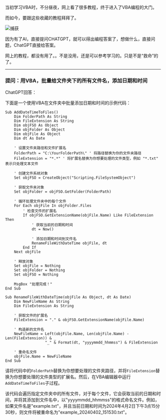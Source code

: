 当初学习VBA时，不分昼夜，网上看了很多教程，终于进入了VBA编程的大门。

而如今，要跟这些收藏的教程拜拜了。

![捕获](https://docu-1319658309.cos.ap-guangzhou.myqcloud.com/捕获.PNG)

因为有了AI，直接提问CHATGPT，就可以得出编程答案了，想做什么，直接问题，ChatGPT直接给答案。

网上的教程，都没有用了。。不是没用，还是可以参考学习的。只是不是“救命”的了。

---

### 提问：用VBA，批量给文件夹下的所有文件名，添加日期和时间

ChatGPT回答：

下面是一个使用VBA在文件夹中批量添加日期和时间的示例代码：

```vba
Sub AddDateTimeToFiles()
    Dim FolderPath As String
    Dim FileExtension As String
    Dim objFSO As Object
    Dim objFolder As Object
    Dim objFile As Object
    Dim dt As Date
    
    ' 设置文件夹路径和文件扩展名
    FolderPath = "C:\YourFolderPath\" ' 将路径替换为你的文件夹路径
    FileExtension = "*.*" ' 将扩展名替换为你想要处理的文件类型，例如 "*.txt" 表示只处理文本文件
    
    ' 创建文件系统对象
    Set objFSO = CreateObject("Scripting.FileSystemObject")
    
    ' 获取文件夹对象
    Set objFolder = objFSO.GetFolder(FolderPath)
    
    ' 循环处理文件夹中的每个文件
    For Each objFile In objFolder.Files
        ' 检查文件的扩展名
        If objFSO.GetExtensionName(objFile.Name) Like FileExtension Then
            ' 获取当前的日期和时间
            dt = Now()
            
            ' 添加日期和时间到文件名
            RenameFileWithDateTime objFile, dt
        End If
    Next objFile
    
    ' 释放对象
    Set objFile = Nothing
    Set objFolder = Nothing
    Set objFSO = Nothing
    
    MsgBox "处理完成！"
End Sub

Sub RenameFileWithDateTime(objFile As Object, dt As Date)
    Dim NewFileName As String
    Dim FileExtension As String
    
    ' 获取文件的扩展名
    FileExtension = "." & objFSO.GetExtensionName(objFile.Name)
    
    ' 构造新的文件名
    NewFileName = Left(objFile.Name, Len(objFile.Name) - Len(FileExtension)) & _
                  "_" & Format(dt, "yyyymmdd_hhmmss") & FileExtension
    
    ' 重命名文件
    objFile.Name = NewFileName
End Sub
```

请将代码中的`FolderPath`替换为你想要处理的文件夹路径，并将`FileExtension`替换为你想要处理的文件类型的扩展名。然后，在VBA编辑器中运行`AddDateTimeToFiles`子过程。

该代码会遍历指定文件夹中的所有文件，对于每个文件，它会获取当前的日期和时间，并将其添加到文件名中，以"yyyymmdd_hhmmss"的格式命名文件。例如，如果文件名是"example.txt"，并且当前日期和时间为2024年4月2日下午3点15分30秒，则文件将被重命名为"example_20240402_151530.txt"。